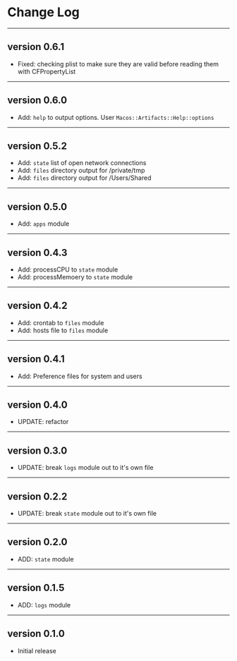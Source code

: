 # Change Log


---
## version 0.6.1
- Fixed: checking plist to make sure they are valid before reading them with CFPropertyList

---
## version 0.6.0
- Add: `help` to output options. User `Macos::Artifacts::Help::options`

---
## version 0.5.2
- Add: `state` list of open network connections
- Add: `files` directory output for /private/tmp
- Add: `files` directory output for /Users/Shared

---
## version 0.5.0
- Add: `apps` module


---
## version 0.4.3
- Add: processCPU to `state` module
- Add:  processMemoery to `state` module


---
## version 0.4.2
- Add: crontab to `files` module
- Add: hosts file to `files` module


---
## version 0.4.1
- Add: Preference files for system and users

---
## version 0.4.0
- UPDATE: refactor


---
## version 0.3.0
- UPDATE: break `logs` module out to it's own file


---
## version 0.2.2
- UPDATE: break `state` module out to it's own file


---
## version 0.2.0
- ADD: `state` module


---
## version 0.1.5
- ADD: `logs` module


---
## version 0.1.0
- Initial release
